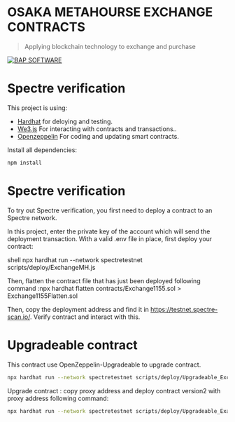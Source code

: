 # OSAKA METAHOURSE EXCHANGE CONTRACTS

> Applying blockchain technology to exchange and purchase

[![BAP SOFTWARE](https://bap-software.net/wp-content/uploads/2020/01/logo-bap-software-1.png)](https://bap-software.net/en/)

# Spectre verification



This project is using:

- [Hardhat](https://github.com/NomicFoundation/hardhat) for deloying and testing.
- [We3.js](https://github.com/ChainSafe/web3.js) For interacting with contracts and transactions..
- [Openzeppelin](https://github.com/OpenZeppelin/openzeppelin-contracts) For coding and updating smart contracts.


Install all dependencies:

```sh
npm install
```

# Spectre verification

To try out Spectre verification, you first need to deploy a contract to an Spectre network.

In this project, enter the private key of the account which will send the deployment transaction. With a valid .env file in place, first deploy your contract:

shell
npx hardhat run --network spectretestnet scripts/deploy/ExchangeMH.js

Then, flatten the contract file that has just been deployed following command :npx hardhat flatten contracts/Exchange1155.sol > Exchange1155Flatten.sol 

Then, copy the deployment address and find it in https://testnet.spectre-scan.io/. Verify contract and interact with this.


# Upgradeable contract
This contract use OpenZeppelin-Upgradeable to upgrade contract.

```sh
npx hardhat run --network spectretestnet scripts/deploy/Upgradeable_Exchange1155.js
```
Upgrade contract : copy proxy address and deploy contract version2 with proxy address following command:
```sh
npx hardhat run --network spectretestnet scripts/deploy/Upgradeable_Example_721.js
```



